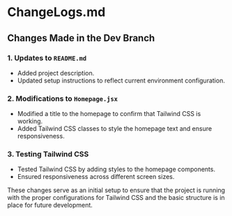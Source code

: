 # ChangeLogs.md

## Changes Made in the Dev Branch

### 1. Updates to `README.md`

- Added project description.
- Updated setup instructions to reflect current environment configuration.

### 2. Modifications to `Homepage.jsx`

- Modified a title to the homepage to confirm that Tailwind CSS is working.
- Added Tailwind CSS classes to style the homepage text and ensure responsiveness.

### 3. Testing Tailwind CSS

- Tested Tailwind CSS by adding styles to the homepage components.
- Ensured responsiveness across different screen sizes.

These changes serve as an initial setup to ensure that the project is running with the proper configurations for Tailwind CSS and the basic structure is in place for future development.
